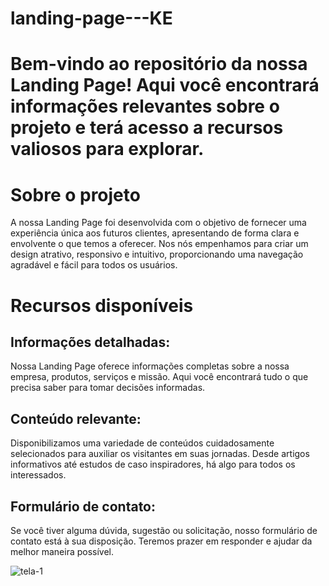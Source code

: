 # landing-page---KE


<h1>Bem-vindo ao repositório da nossa Landing Page! Aqui você encontrará informações relevantes sobre o projeto e terá acesso a recursos valiosos para explorar.</h1>

<h1>Sobre o projeto</h1>
A nossa Landing Page foi desenvolvida com o objetivo de fornecer uma experiência única aos futuros clientes, apresentando de forma clara e envolvente o que temos a oferecer. Nos nós empenhamos para criar um design atrativo, responsivo e intuitivo, proporcionando uma navegação agradável e fácil para todos os usuários.

<h1>Recursos disponíveis</h1>
<h2>Informações detalhadas:</h2> Nossa Landing Page oferece informações completas sobre a nossa empresa, produtos, serviços e missão. Aqui você encontrará tudo o que precisa saber para tomar decisões informadas.

<h2>Conteúdo relevante:</h2> Disponibilizamos uma variedade de conteúdos cuidadosamente selecionados para auxiliar os visitantes em suas jornadas. Desde artigos informativos até estudos de caso inspiradores, há algo para todos os interessados.

<h2>Formulário de contato:</h2> Se você tiver alguma dúvida, sugestão ou solicitação, nosso formulário de contato está à sua disposição. Teremos prazer em responder e ajudar da melhor maneira possível.

![tela-1](https://github.com/Julia-Veras/landing-page---KE/assets/104529438/97eaf553-94f7-4dd8-a5ad-08cb541468f0)
